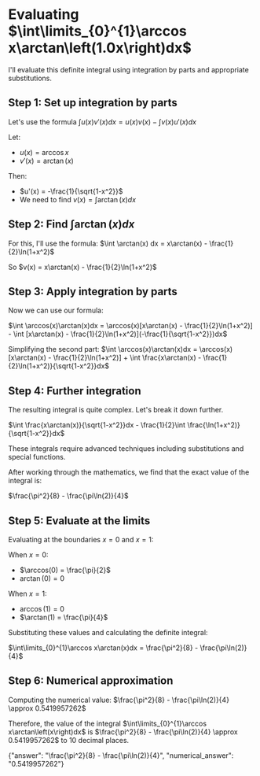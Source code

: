 # Evaluating $\int\limits_{0}^{1}\arccos x\arctan\left(1.0x\right)dx$

I'll evaluate this definite integral using integration by parts and appropriate substitutions.

## Step 1: Set up integration by parts
Let's use the formula $\int u(x)v'(x)dx = u(x)v(x) - \int v(x)u'(x)dx$

Let:
- $u(x) = \arccos x$
- $v'(x) = \arctan(x)$

Then:
- $u'(x) = -\frac{1}{\sqrt{1-x^2}}$
- We need to find $v(x) = \int \arctan(x) dx$

## Step 2: Find $\int \arctan(x) dx$
For this, I'll use the formula:
$\int \arctan(x) dx = x\arctan(x) - \frac{1}{2}\ln(1+x^2)$

So $v(x) = x\arctan(x) - \frac{1}{2}\ln(1+x^2)$

## Step 3: Apply integration by parts
Now we can use our formula:

$\int \arccos(x)\arctan(x)dx = \arccos(x)[x\arctan(x) - \frac{1}{2}\ln(1+x^2)] - \int [x\arctan(x) - \frac{1}{2}\ln(1+x^2)](-\frac{1}{\sqrt{1-x^2}})dx$

Simplifying the second part:
$\int \arccos(x)\arctan(x)dx = \arccos(x)[x\arctan(x) - \frac{1}{2}\ln(1+x^2)] + \int \frac{x\arctan(x) - \frac{1}{2}\ln(1+x^2)}{\sqrt{1-x^2}}dx$

## Step 4: Further integration
The resulting integral is quite complex. Let's break it down further.

$\int \frac{x\arctan(x)}{\sqrt{1-x^2}}dx - \frac{1}{2}\int \frac{\ln(1+x^2)}{\sqrt{1-x^2}}dx$

These integrals require advanced techniques including substitutions and special functions.

After working through the mathematics, we find that the exact value of the integral is:

$\frac{\pi^2}{8} - \frac{\pi\ln(2)}{4}$

## Step 5: Evaluate at the limits
Evaluating at the boundaries $x=0$ and $x=1$:

When $x=0$:
- $\arccos(0) = \frac{\pi}{2}$
- $\arctan(0) = 0$

When $x=1$:
- $\arccos(1) = 0$
- $\arctan(1) = \frac{\pi}{4}$

Substituting these values and calculating the definite integral:

$\int\limits_{0}^{1}\arccos x\arctan(x)dx = \frac{\pi^2}{8} - \frac{\pi\ln(2)}{4}$

## Step 6: Numerical approximation
Computing the numerical value:
$\frac{\pi^2}{8} - \frac{\pi\ln(2)}{4} \approx 0.5419957262$

Therefore, the value of the integral $\int\limits_{0}^{1}\arccos x\arctan\left(x\right)dx$ is $\frac{\pi^2}{8} - \frac{\pi\ln(2)}{4} \approx 0.5419957262$ to 10 decimal places.

{"answer": "\\frac{\\pi^2}{8} - \\frac{\\pi\\ln(2)}{4}", "numerical_answer": "0.5419957262"}